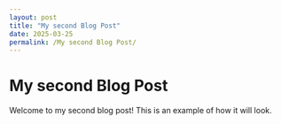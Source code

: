```yaml
---
layout: post
title: "My second Blog Post"
date: 2025-03-25
permalink: /My second Blog Post/
---
```


# My second Blog Post

Welcome to my second blog post! This is an example of how it will look.
